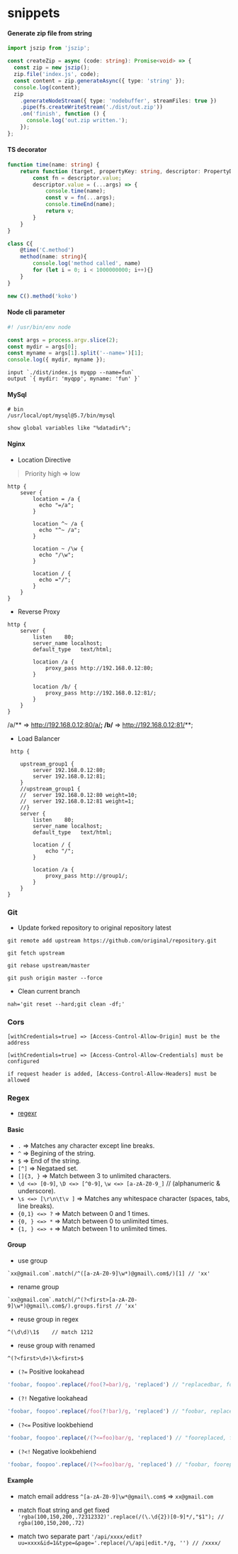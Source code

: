 # snippets

#### Generate zip file from string

```ts
import jszip from 'jszip';

const createZip = async (code: string): Promise<void> => {
  const zip = new jszip();
  zip.file('index.js', code);
  const content = zip.generateAsync({ type: 'string' });
  console.log(content);
  zip
    .generateNodeStream({ type: 'nodebuffer', streamFiles: true })
    .pipe(fs.createWriteStream('./dist/out.zip'))
    .on('finish', function () {
      console.log('out.zip written.');
    });
};

```

#### TS decorator

```ts
function time(name: string) {
    return function (target, propertyKey: string, descriptor: PropertyDescriptor) {
        const fn = descriptor.value;
        descriptor.value = (...args) => {
            console.time(name);
            const v = fn(...args);
            console.timeEnd(name);
            return v;
        }
    }
}

class C{
    @time('C.method')
    method(name: string){
        console.log('method called', name)
        for (let i = 0; i < 1000000000; i++){}
    }
}

new C().method('koko')
```
#### Node cli parameter

```ts
#! /usr/bin/env node

const args = process.argv.slice(2);
const mydir = args[0];
const myname = args[1].split('--name=')[1];
console.log({ mydir, myname });
```
```
input `./dist/index.js myqpp --name=fun`
output `{ mydir: 'myqpp', myname: 'fun' }`
```

#### MySql
```
# bin
/usr/local/opt/mysql@5.7/bin/mysql
```

```
show global variables like "%datadir%";
```

#### Nginx

 - Location Directive
 
>Priority high => low

```
http {
    sever {
        location = /a {
          echo "=/a";
        }

        location ^~ /a {
          echo "^~ /a";
        }

        location ~ /\w {
          echo "/\w";
        }

        location / {
          echo ="/";
        }
    }
}
```

 - Reverse Proxy
```
http {
    server {
        listen    80;
        server_name localhost;
        default_type   text/html;
        
        location /a {
            proxy_pass http://192.168.0.12:80;   
        }
        
        location /b/ {
            proxy_pass http://192.168.0.12:81/;
        }
    }
}
```
/a/** => http://192.168.0.12:80/a/**;
/b/** => http://192.168.0.12:81/**;

 - Load Balancer
 
```
 http {
 
    upstream_group1 {
        server 192.168.0.12:80;
        server 192.168.0.12:81;
    }
    //upstream_group1 {
    //  server 192.168.0.12:80 weight=10;
    //  server 192.168.0.12:81 weight=1;
    //}
    server {
        listen    80;
        server_name localhost;
        default_type   text/html;
        
        location / {
            echo "/";
        }
        
        location /a {
            proxy_pass http://group1/;   
        }
    }
}
```


### Git

 - Update forked repository to original repository latest

```
git remote add upstream https://github.com/original/repository.git

git fetch upstream

git rebase upstream/master

git push origin master --force
```

 - Clean current branch
 
```
nah='git reset --hard;git clean -df;'
```

### Cors

```
[withCredentials=true] => [Access-Control-Allow-Origin] must be the address

[withCredentials=true] => [Access-Control-Allow-Credentials] must be configured

if request header is added, [Access-Control-Allow-Headers] must be allowed

```

### Regex

 - [regexr](https://regexr.com/)

#### Basic
 
 - `.` => Matches any character except line breaks.
 - `^` => Begining of the string.
 - `$` => End of the string.
 - `[^]` => Negataed set.
 - `[]{3, }` => Match between 3 to unlimited characters.
 - `\d <=> [0-9]`, `\D <=> [^0-9]`, `\w <=> [a-zA-Z0-9_]` // (alphanumeric & underscore).
 - `\s <=> [\r\n\t\v ]` => Matches any whitespace character (spaces, tabs, line breaks).
 - `{0,1} <=> ?` => Match between 0 and 1 times.
 - `{0, } <=> *` => Match between 0 to unlimited times.
 - `{1, } <=> +` => Match between 1 to unlimited times.

#### Group

 - use group
 ```
 `xx@gmail.com`.match(/^([a-zA-Z0-9]\w*)@gmail\.com$/)[1] // 'xx'
 ```
 
 - rename group
 ```
 `xx@gmail.com`.match(/^(?<first>[a-zA-Z0-9]\w*)@gmail\.com$/).groups.first // 'xx'
 ```
 
 - reuse group in regex
 ```
 ^(\d\d)\1$    // match 1212
 ```
 
 - reuse group with renamed
 
 ```
 ^(?<first>\d+)\k<first>$
 ```
 
 - `(?=` Positive lookahead
 
 ```js
 'foobar, foopoo'.replace(/foo(?=bar)/g, 'replaced') // "replacedbar, foopoo"
 ```
 - `(?!` Negative lookahead
 
 ```js
 'foobar, foopoo'.replace(/foo(?!bar)/g, 'replaced') // "foobar, replacedpoo"
 ```
 
 - `(?<=` Positive lookbehiend
 
 ```js
'foobar, foopoo'.replace(/(?<=foo)bar/g, 'replaced') // "fooreplaced, foopoo"
 ```
 
  - `(?<!` Negative lookbehiend
 
 ```js
'foobar, foopoo'.replace(/(?<=foo)bar/g, 'replaced') // "foobar, fooreplaced"
 ```
 
 
#### Example

 - match email address
`^[a-zA-Z0-9]\w*@gmail\.com$` => `xx@gmail.com`

 - match float string and get fixed 
`'rgba(100,150,200,.72312332)'.replace(/(\.\d{2})[0-9]*/,"$1"); // rgba(100,150,200,.72)`

 - match two separate part
 `'/api/xxxx/edit?uu=xxxx&id=1&type=&page='.replace(/\/api|edit.*/g, '') // /xxxx/`
